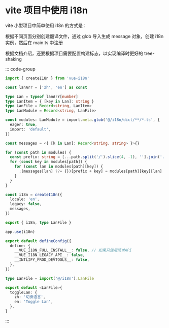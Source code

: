 # vite 项目中使用 i18n

vite 小型项目中简单使用 i18n 的方式是：

根据不同页面分别创建翻译文件，通过 glob 导入生成 message 对象，创建 i18n 实例，然后在 main.ts 中注册

根据文档介绍，还要根据项目需要配置构建标志，以实现编译时更好的 tree-shaking

::: code-group

```ts [i18n/index.ts]
import { createI18n } from 'vue-i18n'

const lanArr = ['zh', 'en'] as const

type Lan = typeof lanArr[number]
type LanItem = { [key in Lan]: string }
type LanFile = Record<string, LanItem>
type LanModule = Record<string, LanFile>

const modules: LanModule = import.meta.glob('@/i18n/dict/**/*.ts', {
  eager: true,
  import: 'default',
})

const messages = <{ [k in Lan]: Record<string, string> }>{}

for (const path in modules) {
  const prefix: string = [...path.split('/').slice(4, -1), ''].join('.')
  for (const key in modules[path]) {
    for (const lan in modules[path][key]) {
      ;(messages[lan] ??= {})[prefix + key] = modules[path][key][lan]
    }
  }
}

const i18n = createI18n({
  locale: 'en',
  legacy: false,
  messages,
})

export { i18n, type LanFile }
```

```ts [main.ts]
app.use(i18n)
```

```ts [vite.config.ts]
export default defineConfig({
  define: {
    __VUE_I18N_FULL_INSTALL__: false, // 如果只使用简单API
    __VUE_I18N_LEGACY_API__: false,
    __INTLIFY_PROD_DEVTOOLS__: false,
  },
})
```

```ts [vite-env.d.ts]
type LanFile = import('@/i18n').LanFile
```

```ts [i18n/dict/home/index.ts]
export default <LanFile>{
  toggleLan: {
    zh: '切换语言',
    en: 'Toggle Lan',
  },
}
```

:::
